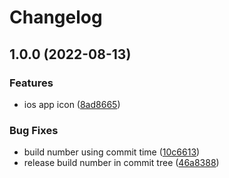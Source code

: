 # Changelog

## 1.0.0 (2022-08-13)


### Features

* ios app icon ([8ad8665](https://github.com/thipokch/method/commit/8ad86656b36ae2d808342879c42a76901c6e7665))


### Bug Fixes

* build number using commit time ([10c6613](https://github.com/thipokch/method/commit/10c6613c80cd2d3e797a43247f3f1e6e9e16b13f))
* release build number in commit tree ([46a8388](https://github.com/thipokch/method/commit/46a8388d12ad2bf2d78882821ba260a419d26d20))
